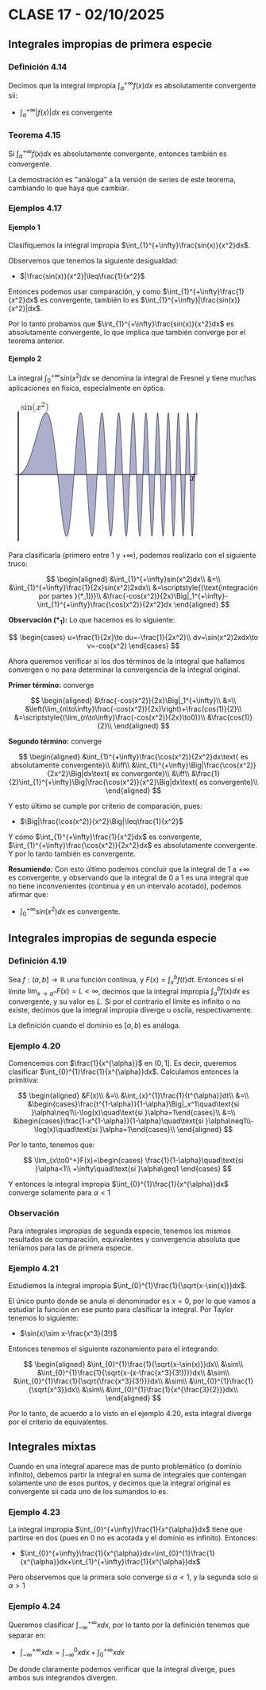 # CLASE 17 - 02/10/2025

## Integrales impropias de primera especie

### Definición 4.14

Decimos que la integral impropia $\int_{a}^{+\infty}f(x)dx$ es absolutamente convergente sii:

- $\int_{a}^{+\infty}|f(x)|dx$ es convergente

### Teorema 4.15

Si $\int_{a}^{+\infty}f(x)dx$ es absolutamente convergente, entonces también es convergente.

La demostración es "análoga" a la versión de series de este teorema, cambiando lo que haya que cambiar.

### Ejemplos 4.17

#### Ejemplo 1

Clasifiquemos la integral impropia $\int_{1}^{+\infty}\frac{sin(x)}{x^2}dx$.

Observemos que tenemos la siguiente desigualdad:

- $|\frac{sin(x)}{x^2}|\leq\frac{1}{x^2}$

Entonces podemos usar comparación, y como $\int_{1}^{+\infty}\frac{1}{x^2}dx$ es convergente, también lo es $\int_{1}^{+\infty}|\frac{sin(x)}{x^2}|dx$.

Por lo tanto probamos que $\int_{1}^{+\infty}\frac{sin(x)}{x^2}dx$ es absolutamente convergente, lo que implica que también converge por el teorema anterior.

#### Ejemplo 2

La integral $\int_{0}^{+\infty}sin(x^2)dx$ se denomina la integral de Fresnel y tiene muchas aplicaciones en física, especialmente en óptica.

![Figura 1](../img/clase17fig1.png)

Para clasificarla (primero entre $1$ y $+\infty$), podemos realizarlo con el siguiente truco:

$$
\begin{aligned}
&\int_{1}^{+\infty}sin(x^2)dx\\
&=\\
&\int_{1}^{+\infty}\frac{1}{2x}sin(x^2)2xdx\\
&=\scriptstyle{(\text{integración por partes }(*_1))}\\
&\frac{-cos(x^2)}{2x}\Big|_1^{+\infty}-\int_{1}^{+\infty}\frac{\cos(x^2)}{2x^2}dx
\end{aligned}
$$

**Observación $(*_1)$:** Lo que hacemos es lo siguiente:

$$
\begin{cases}
u=\frac{1}{2x}\to du=-\frac{1}{2x^2}\\
dv=\sin(x^2)2xdx\to v=-cos(x^2)
\end{cases}
$$

Ahora queremos verificar si los dos términos de la integral que hallamos convergen o no para determinar la convergencia de la integral original.

**Primer término:** converge

$$
\begin{aligned}
&\frac{-cos(x^2)}{2x}\Big|_1^{+\infty}\\
&=\\
&\left(\lim_{n\to\infty}\frac{-cos(x^2)}{2x}\right)+\frac{cos(1)}{2}\\
&=\scriptstyle{(\lim_{n\to\infty}\frac{-cos(x^2)}{2x}\to0)}\\
&\frac{cos(1)}{2}\\
\end{aligned}
$$

**Segundo término:** converge

$$
\begin{aligned}
&\int_{1}^{+\infty}\frac{\cos(x^2)}{2x^2}dx\text{ es absolutamente convergente}\\
&\iff\\
&\int_{1}^{+\infty}\Big|\frac{\cos(x^2)}{2x^2}\Big|dx\text{ es convergente}\\
&\iff\\
&\frac{1}{2}\int_{1}^{+\infty}\Big|\frac{\cos(x^2)}{x^2}\Big|dx\text{ es convergente}\\
\end{aligned}
$$

Y esto último se cumple por criterio de comparación, pues:

- $\Big|\frac{\cos(x^2)}{x^2}\Big|\leq\frac{1}{x^2}$

Y cómo $\int_{1}^{+\infty}\frac{1}{x^2}dx$ es convergente, $\int_{1}^{+\infty}\frac{\cos(x^2)}{2x^2}dx$ es absolutamente convergente. Y por lo tanto también es convergente.

**Resumiendo:** Con esto último podemos concluir que la integral de $1$ a $+\infty$ es convergente, y observando que la integral de $0$ a $1$ es una integral que no tiene inconvenientes (continua y en un intervalo acotado), podemos afirmar que:

- $\int_{0}^{+\infty}sin(x^2)dx$ es convergente.

## Integrales impropias de segunda especie

### Definición 4.19

Sea $f:(a,b]\to\mathbb{R}$ una función continua, y $F(x)=\int_{x}^{b}f(t)dt$. Entonces si el límite $\lim_{x\to a^+}F(x)=L<\infty$, decimos que la integral impropia $\int_{a}^{b}f(x)dx$ es convergente, y su valor es $L$. Si por el contrario el límite es infinito o no existe, decimos que la integral impropia diverge u oscila, respectivamente.

La definición cuando el dominio es $[a,b)$ es análoga.

### Ejemplo 4.20

Comencemos con $\frac{1}{x^{\alpha}}$ en $(0,1]$. Es decir, queremos clasificar $\int_{0}^{1}\frac{1}{x^{\alpha}}dx$. Calculamos entonces la primitiva:

$$
\begin{aligned}
&F(x)\\
&=\\
&\int_{x}^{1}\frac{1}{t^{\alpha}}dt\\
&=\\
&\begin{cases}\frac{t^{1-\alpha}}{1-\alpha}\Big|_x^1\quad\text{si }\alpha\neq1\\-\log(x)\quad\text{si }\alpha=1\end{cases}\\
&=\\
&\begin{cases}\frac{1-x^{1-\alpha}}{1-\alpha}\quad\text{si }\alpha\neq1\\-\log(x)\quad\text{si }\alpha=1\end{cases}\\
\end{aligned}
$$

Por lo tanto, tenemos que:

$$
\lim_{x\to0^+}F(x)=\begin{cases}
\frac{1}{1-\alpha}\quad\text{si }\alpha<1\\
+\infty\quad\text{si }\alpha\geq1
\end{cases}
$$

Y entonces la integral impropia $\int_{0}^{1}\frac{1}{x^{\alpha}}dx$ converge solamente para $\alpha<1$

### Observación

Para integrales impropias de segunda especie, tenemos los mismos resultados de comparación, equivalentes y convergencia absoluta que teníamos para las de primera especie.

### Ejemplo 4.21

Estudiemos la integral impropia $\int_{0}^{1}\frac{1}{\sqrt{x-\sin(x)}}dx$.

El único punto donde se anula el denominador es $x=0$, por lo que vamos a estudiar la función en ese punto para clasificar la integral.
Por Taylor tenemos lo siguiente:

- $\sin(x)\sim x-\frac{x^3}{3!}$

Entonces tenemos el siguiente razonamiento para el integrando:

$$
\begin{aligned}
&\int_{0}^{1}\frac{1}{\sqrt{x-\sin(x)}}dx\\
&\sim\\
&\int_{0}^{1}\frac{1}{\sqrt{x-(x-\frac{x^3}{3!})}}dx\\
&\sim\\
&\int_{0}^{1}\frac{1}{\sqrt{\frac{x^3}{3!}}}dx\\
&\sim\\
&\int_{0}^{1}\frac{1}{\sqrt{x^3}}dx\\
&\sim\\
&\int_{0}^{1}\frac{1}{x^{\frac{3}{2}}}dx\\
\end{aligned}
$$

Por lo tanto, de acuerdo a lo visto en el ejemplo 4.20, esta integral diverge por el criterio de equivalentes.

## Integrales mixtas

Cuando en una integral aparece mas de punto problemático (o dominio infinito), debemos partir la integral en suma de integrales que contengan solamente uno de esos puntos, y decimos que la integral original es convergente sii cada uno de los sumandos lo es.

### Ejemplo 4.23

La integral impropia $\int_{0}^{+\infty}\frac{1}{x^{\alpha}}dx$ tiene que partirse en dos (pues en 0 no es acotada y el dominio es infinito). Entonces:

- $\int_{0}^{+\infty}\frac{1}{x^{\alpha}}dx=\int_{0}^{1}\frac{1}{x^{\alpha}}dx+\int_{1}^{+\infty}\frac{1}{x^{\alpha}}dx$

Pero observemos que la primera solo converge si $\alpha<1$, y la segunda solo si $\alpha>1$

### Ejemplo 4.24

Queremos clasificar $\int_{-\infty}^{+\infty}xdx$, por lo tanto por la definición tenemos que separar en:

- $\int_{-\infty}^{+\infty}xdx=\int_{-\infty}^{0}xdx+\int_{0}^{+\infty}xdx$

De donde claramente podemos verificar que la integral diverge, pues ambos sus integrandos divergen.